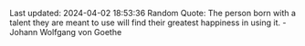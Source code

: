 Last updated: 2024-04-02 18:53:36
Random Quote: The person born with a talent they are meant to use will find their greatest happiness in using it. - Johann Wolfgang von Goethe